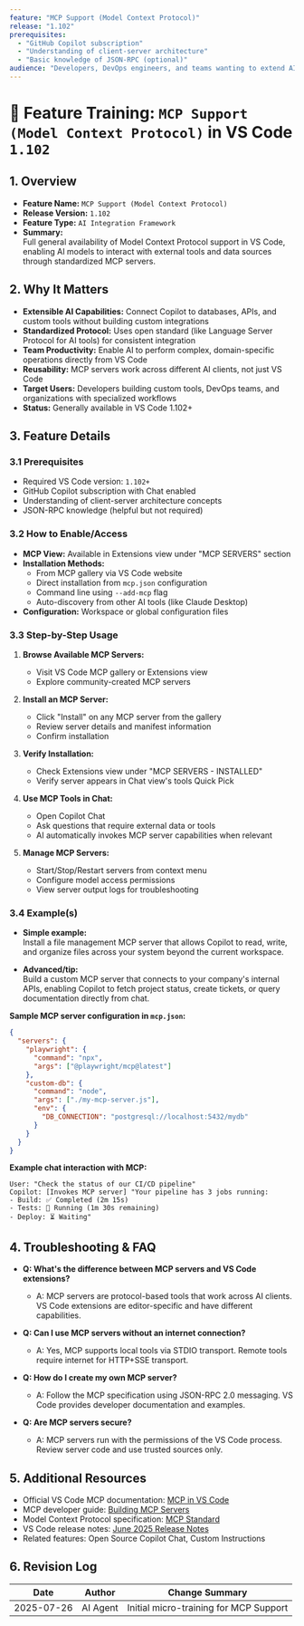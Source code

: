 ```yaml
---
feature: "MCP Support (Model Context Protocol)"
release: "1.102"
prerequisites:
  - "GitHub Copilot subscription"
  - "Understanding of client-server architecture"
  - "Basic knowledge of JSON-RPC (optional)"
audience: "Developers, DevOps engineers, and teams wanting to extend AI capabilities with custom tools"
---
```


# 🚀 Feature Training: `MCP Support (Model Context Protocol)` in VS Code `1.102`

## 1. Overview

- **Feature Name:** `MCP Support (Model Context Protocol)`
- **Release Version:** `1.102`
- **Feature Type:** `AI Integration Framework`
- **Summary:**  
  Full general availability of Model Context Protocol support in VS Code, enabling AI models to interact with external tools and data sources through standardized MCP servers.

## 2. Why It Matters

- **Extensible AI Capabilities:** Connect Copilot to databases, APIs, and custom tools without building custom integrations
- **Standardized Protocol:** Uses open standard (like Language Server Protocol for AI tools) for consistent integration
- **Team Productivity:** Enable AI to perform complex, domain-specific operations directly from VS Code
- **Reusability:** MCP servers work across different AI clients, not just VS Code
- **Target Users:** Developers building custom tools, DevOps teams, and organizations with specialized workflows
- **Status:** Generally available in VS Code 1.102+

## 3. Feature Details

### 3.1 Prerequisites

- Required VS Code version: `1.102+`
- GitHub Copilot subscription with Chat enabled
- Understanding of client-server architecture concepts
- JSON-RPC knowledge (helpful but not required)

### 3.2 How to Enable/Access

- **MCP View:** Available in Extensions view under "MCP SERVERS" section
- **Installation Methods:**
  - From MCP gallery via VS Code website
  - Direct installation from `mcp.json` configuration
  - Command line using `--add-mcp` flag
  - Auto-discovery from other AI tools (like Claude Desktop)
- **Configuration:** Workspace or global configuration files

### 3.3 Step-by-Step Usage

1. **Browse Available MCP Servers:**
   - Visit VS Code MCP gallery or Extensions view
   - Explore community-created MCP servers

2. **Install an MCP Server:**
   - Click "Install" on any MCP server from the gallery
   - Review server details and manifest information
   - Confirm installation

3. **Verify Installation:**
   - Check Extensions view under "MCP SERVERS - INSTALLED"
   - Verify server appears in Chat view's tools Quick Pick

4. **Use MCP Tools in Chat:**
   - Open Copilot Chat
   - Ask questions that require external data or tools
   - AI automatically invokes MCP server capabilities when relevant

5. **Manage MCP Servers:**
   - Start/Stop/Restart servers from context menu
   - Configure model access permissions
   - View server output logs for troubleshooting

### 3.4 Example(s)

- **Simple example:**  
  Install a file management MCP server that allows Copilot to read, write, and organize files across your system beyond the current workspace.

- **Advanced/tip:**  
  Build a custom MCP server that connects to your company's internal APIs, enabling Copilot to fetch project status, create tickets, or query documentation directly from chat.

**Sample MCP server configuration in `mcp.json`:**

```json
{
  "servers": {
    "playwright": {
      "command": "npx",
      "args": ["@playwright/mcp@latest"]
    },
    "custom-db": {
      "command": "node",
      "args": ["./my-mcp-server.js"],
      "env": {
        "DB_CONNECTION": "postgresql://localhost:5432/mydb"
      }
    }
  }
}
```

**Example chat interaction with MCP:**

```
User: "Check the status of our CI/CD pipeline"
Copilot: [Invokes MCP server] "Your pipeline has 3 jobs running: 
- Build: ✅ Completed (2m 15s)
- Tests: 🔄 Running (1m 30s remaining)  
- Deploy: ⏳ Waiting"
```

## 4. Troubleshooting & FAQ

- **Q: What's the difference between MCP servers and VS Code extensions?**
  - A: MCP servers are protocol-based tools that work across AI clients. VS Code extensions are editor-specific and have different capabilities.

- **Q: Can I use MCP servers without an internet connection?**
  - A: Yes, MCP supports local tools via STDIO transport. Remote tools require internet for HTTP+SSE transport.

- **Q: How do I create my own MCP server?**
  - A: Follow the MCP specification using JSON-RPC 2.0 messaging. VS Code provides developer documentation and examples.

- **Q: Are MCP servers secure?**
  - A: MCP servers run with the permissions of the VS Code process. Review server code and use trusted sources only.

## 5. Additional Resources

- Official VS Code MCP documentation: [MCP in VS Code](https://code.visualstudio.com/docs/copilot/chat/mcp-servers)
- MCP developer guide: [Building MCP Servers](https://code.visualstudio.com/api/extension-guides/ai/mcp)
- Model Context Protocol specification: [MCP Standard](https://modelcontextprotocol.io/)
- VS Code release notes: [June 2025 Release Notes](https://code.visualstudio.com/updates/v1_102)
- Related features: Open Source Copilot Chat, Custom Instructions

## 6. Revision Log

| Date        | Author    | Change Summary                       |
|-------------|-----------|--------------------------------------|
| 2025-07-26  | AI Agent  | Initial micro-training for MCP Support |
